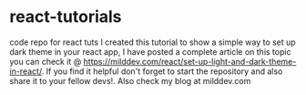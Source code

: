 # react-tutorials
code repo for react tuts
I created this tutorial to show a simple way to set up dark theme in your react app, I have posted a complete article on this topic you can check it @ https://milddev.com/react/set-up-light-and-dark-theme-in-react/. If you find it helpful don't forget to start the repository and also share it to your fellow devs!. Also check my blog at milddev.com
